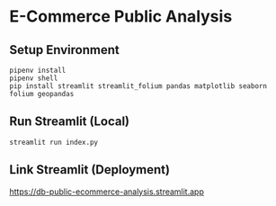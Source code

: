 # E-Commerce Public Analysis

## Setup Environment
```
pipenv install
pipenv shell
pip install streamlit streamlit_folium pandas matplotlib seaborn folium geopandas
```

## Run Streamlit (Local)
```
streamlit run index.py
```

## Link Streamlit (Deployment)
https://db-public-ecommerce-analysis.streamlit.app